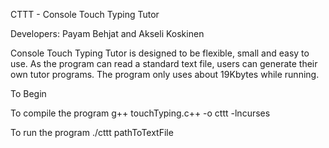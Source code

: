 CTTT - Console Touch Typing Tutor

Developers: Payam Behjat and Akseli Koskinen

Console Touch Typing Tutor is designed to be flexible, small and easy to use. As the program can read a standard text file, users can generate their own tutor programs. The program only uses about 19Kbytes while running.

To Begin

To compile the program
g++ touchTyping.c++ -o cttt -lncurses

To run the program
./cttt pathToTextFile


